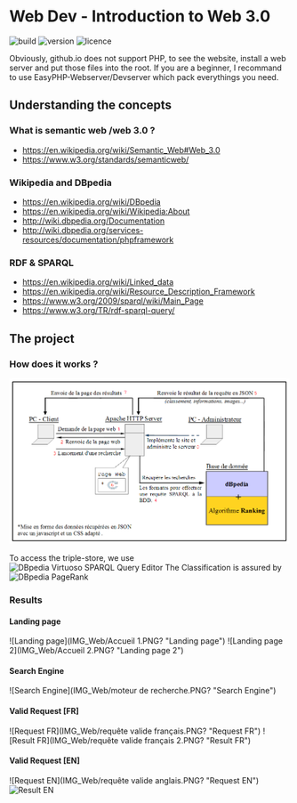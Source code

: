 # Web Dev - Introduction to Web 3.0

![build](https://badgen.net/badge/build/passed/green) 
![version](https://badgen.net/badge/version/0.1%20(probably)/orange)
![licence](https://badgen.net/badge/licence/not%20yet/blue)

Obviously, github.io does not support PHP, to see the website, install a web server and put those files into the root.
If you are a beginner, I recommand to use EasyPHP-Webserver/Devserver which pack everythings you need.

## Understanding the concepts

### What is semantic web /web 3.0 ?
- https://en.wikipedia.org/wiki/Semantic_Web#Web_3.0
- https://www.w3.org/standards/semanticweb/

### Wikipedia and DBpedia
- https://en.wikipedia.org/wiki/DBpedia
- https://en.wikipedia.org/wiki/Wikipedia:About
- http://wiki.dbpedia.org/Documentation
- http://wiki.dbpedia.org/services-resources/documentation/phpframework

### RDF & SPARQL
- https://en.wikipedia.org/wiki/Linked_data
- https://en.wikipedia.org/wiki/Resource_Description_Framework
- https://www.w3.org/2009/sparql/wiki/Main_Page
- https://www.w3.org/TR/rdf-sparql-query/

## The project

### How does it works ?
![Project Architecture](IMG_Web/Architecture.png? "Project Architecture")

To access the triple-store, we use ![DBpedia Virtuoso SPARQL Query Editor](http://dbpedia.org/sparql)
The Classification is assured by ![DBpedia PageRank](http://people.aifb.kit.edu/ath/)

### Results

#### Landing page
![Landing page](IMG_Web/Accueil 1.PNG? "Landing page")
![Landing page 2](IMG_Web/Accueil 2.PNG? "Landing page 2")

#### Search Engine
![Search Engine](IMG_Web/moteur de recherche.PNG? "Search Engine")

#### Valid Request [FR]
![Request FR](IMG_Web/requête valide français.PNG? "Request FR")
![Result FR](IMG_Web/requête valide français 2.PNG? "Result FR")

#### Valid Request [EN]
![Request EN](IMG_Web/requête valide anglais.PNG? "Request EN")
![Result EN](IMG_Web/requête%20valide%20anglais%202.PNG? "Result EN")
